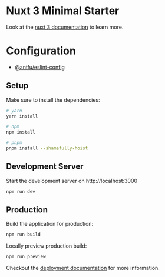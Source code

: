 # Nuxt 3 Minimal Starter

Look at the [nuxt 3 documentation](https://v3.nuxtjs.org) to learn more.

# Configuration

- [@antfu/eslint-config](https://github.com/antfu/eslint-config)

## Setup

Make sure to install the dependencies:

```bash
# yarn
yarn install

# npm
npm install

# pnpm
pnpm install --shamefully-hoist
```

## Development Server

Start the development server on http://localhost:3000

```bash
npm run dev
```

## Production

Build the application for production:

```bash
npm run build
```

Locally preview production build:

```bash
npm run preview
```

Checkout the [deployment documentation](https://v3.nuxtjs.org/guide/deploy/presets) for more information.
